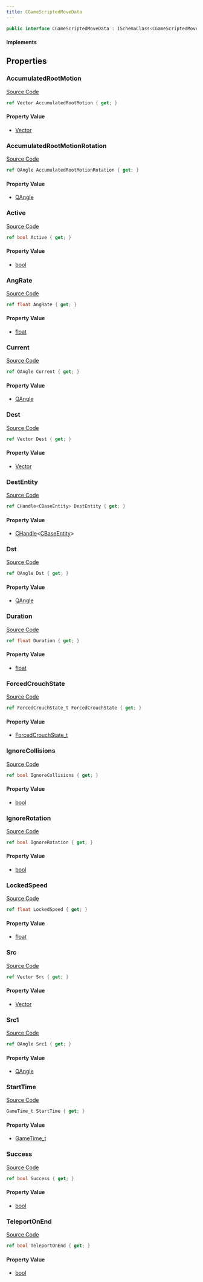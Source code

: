 ```yaml
---
title: CGameScriptedMoveData
---
```


```csharp
public interface CGameScriptedMoveData : ISchemaClass<CGameScriptedMoveData>, ISchemaField, ISchemaClass, INativeHandle
```

#### Implements

## Properties

### AccumulatedRootMotion

[Source Code](https://github.com/swiftly-solution/swiftlys2/blob/beta/managed/src/SwiftlyS2.Generated/Schemas/Interfaces/CGameScriptedMoveData.cs#L16)

```csharp
ref Vector AccumulatedRootMotion { get; }
```

#### Property Value

- [Vector](/docs/api/shared/natives/vector)

### AccumulatedRootMotionRotation

[Source Code](https://github.com/swiftly-solution/swiftlys2/blob/beta/managed/src/SwiftlyS2.Generated/Schemas/Interfaces/CGameScriptedMoveData.cs#L18)

```csharp
ref QAngle AccumulatedRootMotionRotation { get; }
```

#### Property Value

- [QAngle](/docs/api/shared/natives/qangle)

### Active

[Source Code](https://github.com/swiftly-solution/swiftlys2/blob/beta/managed/src/SwiftlyS2.Generated/Schemas/Interfaces/CGameScriptedMoveData.cs#L34)

```csharp
ref bool Active { get; }
```

#### Property Value

- [bool](https://learn.microsoft.com/dotnet/api/system.boolean)

### AngRate

[Source Code](https://github.com/swiftly-solution/swiftlys2/blob/beta/managed/src/SwiftlyS2.Generated/Schemas/Interfaces/CGameScriptedMoveData.cs#L28)

```csharp
ref float AngRate { get; }
```

#### Property Value

- [float](https://learn.microsoft.com/dotnet/api/system.single)

### Current

[Source Code](https://github.com/swiftly-solution/swiftlys2/blob/beta/managed/src/SwiftlyS2.Generated/Schemas/Interfaces/CGameScriptedMoveData.cs#L24)

```csharp
ref QAngle Current { get; }
```

#### Property Value

- [QAngle](/docs/api/shared/natives/qangle)

### Dest

[Source Code](https://github.com/swiftly-solution/swiftlys2/blob/beta/managed/src/SwiftlyS2.Generated/Schemas/Interfaces/CGameScriptedMoveData.cs#L46)

```csharp
ref Vector Dest { get; }
```

#### Property Value

- [Vector](/docs/api/shared/natives/vector)

### DestEntity

[Source Code](https://github.com/swiftly-solution/swiftlys2/blob/beta/managed/src/SwiftlyS2.Generated/Schemas/Interfaces/CGameScriptedMoveData.cs#L50)

```csharp
ref CHandle<CBaseEntity> DestEntity { get; }
```

#### Property Value

- [CHandle](/docs/api/shared/natives/chandle-1)<[CBaseEntity](/docs/api/shared/schemadefinitions/cbaseentity)>

### Dst

[Source Code](https://github.com/swiftly-solution/swiftlys2/blob/beta/managed/src/SwiftlyS2.Generated/Schemas/Interfaces/CGameScriptedMoveData.cs#L48)

```csharp
ref QAngle Dst { get; }
```

#### Property Value

- [QAngle](/docs/api/shared/natives/qangle)

### Duration

[Source Code](https://github.com/swiftly-solution/swiftlys2/blob/beta/managed/src/SwiftlyS2.Generated/Schemas/Interfaces/CGameScriptedMoveData.cs#L30)

```csharp
ref float Duration { get; }
```

#### Property Value

- [float](https://learn.microsoft.com/dotnet/api/system.single)

### ForcedCrouchState

[Source Code](https://github.com/swiftly-solution/swiftlys2/blob/beta/managed/src/SwiftlyS2.Generated/Schemas/Interfaces/CGameScriptedMoveData.cs#L42)

```csharp
ref ForcedCrouchState_t ForcedCrouchState { get; }
```

#### Property Value

- [ForcedCrouchState_t](/docs/api/shared/schemadefinitions/forcedcrouchstate_t)

### IgnoreCollisions

[Source Code](https://github.com/swiftly-solution/swiftlys2/blob/beta/managed/src/SwiftlyS2.Generated/Schemas/Interfaces/CGameScriptedMoveData.cs#L44)

```csharp
ref bool IgnoreCollisions { get; }
```

#### Property Value

- [bool](https://learn.microsoft.com/dotnet/api/system.boolean)

### IgnoreRotation

[Source Code](https://github.com/swiftly-solution/swiftlys2/blob/beta/managed/src/SwiftlyS2.Generated/Schemas/Interfaces/CGameScriptedMoveData.cs#L38)

```csharp
ref bool IgnoreRotation { get; }
```

#### Property Value

- [bool](https://learn.microsoft.com/dotnet/api/system.boolean)

### LockedSpeed

[Source Code](https://github.com/swiftly-solution/swiftlys2/blob/beta/managed/src/SwiftlyS2.Generated/Schemas/Interfaces/CGameScriptedMoveData.cs#L26)

```csharp
ref float LockedSpeed { get; }
```

#### Property Value

- [float](https://learn.microsoft.com/dotnet/api/system.single)

### Src

[Source Code](https://github.com/swiftly-solution/swiftlys2/blob/beta/managed/src/SwiftlyS2.Generated/Schemas/Interfaces/CGameScriptedMoveData.cs#L20)

```csharp
ref Vector Src { get; }
```

#### Property Value

- [Vector](/docs/api/shared/natives/vector)

### Src1

[Source Code](https://github.com/swiftly-solution/swiftlys2/blob/beta/managed/src/SwiftlyS2.Generated/Schemas/Interfaces/CGameScriptedMoveData.cs#L22)

```csharp
ref QAngle Src1 { get; }
```

#### Property Value

- [QAngle](/docs/api/shared/natives/qangle)

### StartTime

[Source Code](https://github.com/swiftly-solution/swiftlys2/blob/beta/managed/src/SwiftlyS2.Generated/Schemas/Interfaces/CGameScriptedMoveData.cs#L32)

```csharp
GameTime_t StartTime { get; }
```

#### Property Value

- [GameTime_t](/docs/api/shared/schemadefinitions/gametime_t)

### Success

[Source Code](https://github.com/swiftly-solution/swiftlys2/blob/beta/managed/src/SwiftlyS2.Generated/Schemas/Interfaces/CGameScriptedMoveData.cs#L40)

```csharp
ref bool Success { get; }
```

#### Property Value

- [bool](https://learn.microsoft.com/dotnet/api/system.boolean)

### TeleportOnEnd

[Source Code](https://github.com/swiftly-solution/swiftlys2/blob/beta/managed/src/SwiftlyS2.Generated/Schemas/Interfaces/CGameScriptedMoveData.cs#L36)

```csharp
ref bool TeleportOnEnd { get; }
```

#### Property Value

- [bool](https://learn.microsoft.com/dotnet/api/system.boolean)

